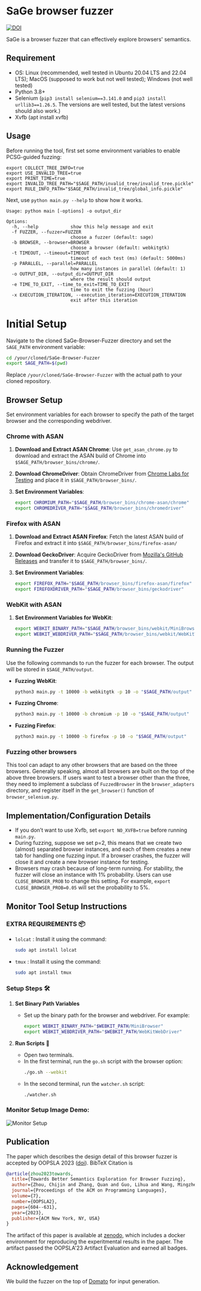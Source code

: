 # SaGe browser fuzzer

[![DOI](https://zenodo.org/badge/DOI/10.5281/zenodo.8328742.svg)](https://doi.org/10.5281/zenodo.8328742)

SaGe is a browser fuzzer that can effectively explore browsers' semantics.

## Requirement

- OS: Linux (recommended, well tested in Ubuntu 20.04 LTS and 22.04 LTS); MacOS (supposed to work but not well tested); Windows (not well tested)
- Python 3.8+
- Selenium (``pip3 install selenium==3.141.0`` and ``pip3 install urllib3==1.26.5``. The versions are well tested, but the latest versions should also work.)
- Xvfb (apt install xvfb)

## Usage

Before running the tool, first set some environment variables to enable PCSG-guided fuzzing:

```shell
export COLLECT_TREE_INFO=true
export USE_INVALID_TREE=true
export PRINT_TIME=true
export INVALID_TREE_PATH="$SAGE_PATH/invalid_tree/invalid_tree.pickle"
export RULE_INFO_PATH="$SAGE_PATH/invalid_tree/global_info.pickle"
```

Next, use ```python main.py --help``` to show how it works.

```
Usage: python main [-options] -o output_dir

Options:
  -h, --help            show this help message and exit
  -f FUZZER, --fuzzer=FUZZER
                        choose a fuzzer (default: sage)
  -b BROWSER, --browser=BROWSER
                        choose a browser (default: webkitgtk)
  -t TIMEOUT, --timeout=TIMEOUT
                        timeout of each test (ms) (default: 5000ms)
  -p PARALLEL, --parallel=PARALLEL
                        how many instances in parallel (default: 1)
  -o OUTPUT_DIR, --output_dir=OUTPUT_DIR
                        where the result should output
  -e TIME_TO_EXIT, --time_to_exit=TIME_TO_EXIT
                        time to exit the fuzzing (hour)
  -x EXECUTION_ITERATION, --execution_iteration=EXECUTION_ITERATION
                        exit after this iteration
```

# Initial Setup

Navigate to the cloned SaGe-Browser-Fuzzer directory and set the `SAGE_PATH` environment variable:

```bash
cd /your/cloned/SaGe-Browser-Fuzzer
export SAGE_PATH=$(pwd)
```

Replace `/your/cloned/SaGe-Browser-Fuzzer` with the actual path to your cloned repository.

## Browser Setup

Set environment variables for each browser to specify the path of the target browser and the corresponding webdriver.

### Chrome with ASAN

1. **Download and Extract ASAN Chrome**: 
   Use `get_asan_chrome.py` to download and extract the ASAN build of Chrome into `$SAGE_PATH/browser_bins/chrome/`.

2. **Download ChromeDriver**: 
   Obtain ChromeDriver from [Chrome Labs for Testing](https://googlechromelabs.github.io/chrome-for-testing/) and place it in `$SAGE_PATH/browser_bins/`.

3. **Set Environment Variables**:
   ```bash
   export CHROMIUM_PATH="$SAGE_PATH/browser_bins/chrome-asan/chrome"
   export CHROMEDRIVER_PATH="$SAGE_PATH/browser_bins/chromedriver"
   ```

### Firefox with ASAN

1. **Download and Extract ASAN Firefox**: 
   Fetch the latest ASAN build of Firefox and extract it into `$SAGE_PATH/browser_bins/firefox-asan/`

2. **Download GeckoDriver**: 
   Acquire GeckoDriver from [Mozilla's GitHub Releases](https://github.com/mozilla/geckodriver/releases) and transfer it to `$SAGE_PATH/browser_bins/`.

3. **Set Environment Variables**:
   ```bash
   export FIREFOX_PATH="$SAGE_PATH/browser_bins/firefox-asan/firefox"
   export FIREFOXDRIVER_PATH="$SAGE_PATH/browser_bins/geckodriver"
   ```

### WebKit with ASAN

1. **Set Environment Variables for WebKit**:
   ```bash
   export WEBKIT_BINARY_PATH="$SAGE_PATH/browser_bins/webkit/MiniBrowser"
   export WEBKIT_WEBDRIVER_PATH="$SAGE_PATH/browser_bins/webkit/WebKitWebDriver"
   ```

### Running the Fuzzer

Use the following commands to run the fuzzer for each browser. The output will be stored in `$SAGE_PATH/output`.

- **Fuzzing WebKit**:
  ```bash
  python3 main.py -t 10000 -b webkitgtk -p 10 -o "$SAGE_PATH/output"
  ```

- **Fuzzing Chrome**:
  ```bash
  python3 main.py -t 10000 -b chromium -p 10 -o "$SAGE_PATH/output"
  ```

- **Fuzzing Firefox**:
  ```bash
  python3 main.py -t 10000 -b firefox -p 10 -o "$SAGE_PATH/output"
  ```

### Fuzzing other browsers

This tool can adapt to any other browsers that are based on the three browsers. Generally speaking, almost all browsers are built on the top of the above three browsers. If users want to test a browser other than the three, they need to implement a subclass of ``FuzzedBrowser`` in the ``browser_adapters`` directory, and register itself in the ``get_browser()`` function of ``browser_selenium.py``.

## Implementation/Configuration Details
- If you don’t want to use Xvfb, set ``export NO_XVFB=true`` before running ``main.py``.
- During fuzzing, suppose we set p=2, this means that we create two (almost) separated browser instances, and each of them creates a new tab for handling one fuzzing input. If a browser crashes, the fuzzer will close it and create a new browser instance for testing.
- Browsers may crash because of long-term running. For stability, the fuzzer will close an instance with 1% probability. Users can use ``CLOSE_BROWSER_PROB`` to change this setting. For example, ``export CLOSE_BROWSER_PROB=0.05`` will set the probability to 5%.

## Monitor Tool Setup Instructions 

### EXTRA REQUIREMENTS 📦
- `lolcat` : Install it using the command:
  ```bash
  sudo apt install lolcat
  ```
- `tmux` : Install it using the command:
  ```bash
  sudo apt install tmux
  ```

### Setup Steps 🛠️
1. **Set Binary Path Variables** 
   - Set up the binary path for the browser and webdriver. For example:
     ```bash
     export WEBKIT_BINARY_PATH="$WEBKIT_PATH/MiniBrowser"
     export WEBKIT_WEBDRIVER_PATH="$WEBKIT_PATH/WebKitWebDriver"
     ```

2. **Run Scripts** 🚀
   - Open two terminals.
   - In the first terminal, run the `go.sh` script with the browser option:
     ```bash
     ./go.sh --webkit
     ```
   - In the second terminal, run the `watcher.sh` script:
     ```bash
     ./watcher.sh
     ```

### Monitor Setup Image Demo:
  ![Monitor Setup](monitor.png)

## Publication

The paper which describes the design detail of this browser fuzzer is accepted by OOPSLA 2023 ([doi](https://doi.org/10.1145/3622819)). BibTeX Citation is 

```bibtex
@article{zhou2023towards,
  title={Towards Better Semantics Exploration for Browser Fuzzing},
  author={Zhou, Chijin and Zhang, Quan and Guo, Lihua and Wang, Mingzhe and Jiang, Yu and Liao, Qing and Wu, Zhiyong and Li, Shanshan and Gu, Bin},
  journal={Proceedings of the ACM on Programming Languages},
  volume={7},
  number={OOPSLA2},
  pages={604--631},
  year={2023},
  publisher={ACM New York, NY, USA}
}
```

The artifact of this paper is available at [zenodo](https://doi.org/10.5281/zenodo.8328742), which includes a docker environment for reproducing the experitmental results in the paper. The artifact passed the OOPSLA'23 Artifact Evaluation and earned all badges.

## Acknowledgement

We build the fuzzer on the top of [Domato](https://github.com/googleprojectzero/domato) for input generation.
